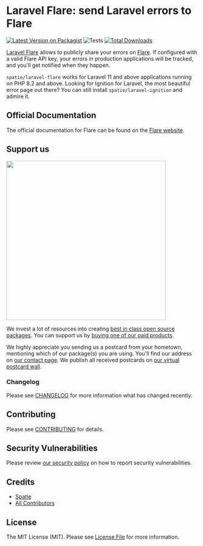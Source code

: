 # Laravel Flare: send Laravel errors to Flare

[![Latest Version on Packagist](https://img.shields.io/packagist/v/spatie/laravel-flare.svg?style=flat-square)](https://packagist.org/packages/spatie/laravel-flare)
![Tests](https://github.com/spatie/laravel-flare/workflows/Run%20tests/badge.svg)
[![Total Downloads](https://img.shields.io/packagist/dt/spatie/laravel-flare.svg?style=flat-square)](https://packagist.org/packages/spatie/laravel-flare)

[Laravel Flare](https://flareapp.io/docs/flare-for-laravel/introduction) allows to publicly share your errors on [Flare](https://flareapp.io). If configured with a valid Flare API key, your errors in production applications will be tracked, and you'll get notified when they happen.

`spatie/laravel-flare` works for Laravel 11 and above applications running on PHP 8.2 and above. Looking for Ignition for Laravel, the most beautiful error page out there? You can still install `spatie/laravel-ignition` and admire it.

## Official Documentation

The official documentation for Flare can be found on the [Flare website](https://flareapp.io/docs/flare-for-laravel/introduction).

## Support us

[<img src="https://github-ads.s3.eu-central-1.amazonaws.com/laravel-flare.jpg?t=1" width="419px" />](https://spatie.be/github-ad-click/laravel-flare)

We invest a lot of resources into creating [best in class open source packages](https://spatie.be/open-source). You can support us by [buying one of our paid products](https://spatie.be/open-source/support-us).

We highly appreciate you sending us a postcard from your hometown, mentioning which of our package(s) you are using. You'll find our address on [our contact page](https://spatie.be/about-us). We publish all received postcards on [our virtual postcard wall](https://spatie.be/open-source/postcards).

### Changelog

Please see [CHANGELOG](CHANGELOG.md) for more information what has changed recently.

## Contributing

Please see [CONTRIBUTING](https://github.com/spatie/.github/blob/main/CONTRIBUTING.md) for details.

## Security Vulnerabilities

Please review [our security policy](../../security/policy) on how to report security vulnerabilities.

## Credits

- [Spatie](https://spatie.be)
- [All Contributors](../../contributors)

## License

The MIT License (MIT). Please see [License File](LICENSE.md) for more information.
